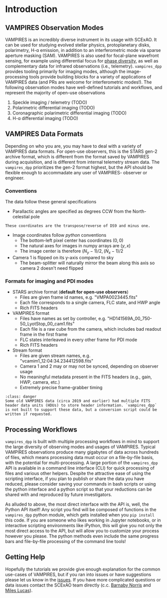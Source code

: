 # Introduction

## VAMPIRES Observation Modes

VAMPIRES is an incredibly diverse instrument in its usage with SCExAO. It can be used for studying evolved stellar physics, protoplanetary disks, polarimetry, H-ɑ emission, in addition to an interferometric mode via sparse aperture masking (SAM). VAMPIRES is also used for focal-plane wavefront sensing, for example using differential focus for [phase diversity](), as well as complementary data for infrared observations (i.e., telemetry). `vampires_dpp` provides tooling primarily for imaging modes, although the image-processing tools provide building blocks for a variety of applications of VAMPIRES data (and PRs are welcome for interferometric modes!). The following observation modes have well-defined tutorials and workflows, and represent the majority of open-use observations

1. Speckle imaging / telemetry (TODO)
2. Polarimetric differential imaging (TODO)
3. Coronagraphic polarimetric differential imaging (TODO)
4. H-ɑ differential imaging (TODO)

## VAMPIRES Data Formats

Depending on who you are, you may have to deal with a variety of VAMPIRES data formats. For open-use observers, this is the STARS gen-2 archive format, which is different from the format saved by VAMPIRES during acquisition, and is different from internal telemetry stream data. The `vampires_dpp` prioritizes the gen-2 format highest, but the API should be flexible enough to accommadate any user of VAMPIRES- observer or engineer.

### Conventions

The data follow these general specifications

- Parallactic angles are specified as degrees CCW from the North-celestial pole
```{margin} SAOImage DS9
These coordinates are the transpose/reverse of DS9 and minus one.
```
- Image coordinates follow *python* conventions
    - The bottom-left pixel center has coordinates $(0, 0)$
    - The natural axes for images in numpy arrays are $(y, x)$
    - The image center is therefore $(N_y - 1)/2, (N_x - 1)/2$
- Camera 1 is flipped on its y-axis compared to sky
    - The beam-splitter will naturally mirror the beam along this axis so camera 2 doesn't need flipped
    

### Formats for imaging and PDI modes

- STARS archive format (**default for open-use observers**)
    - Files are given frame id names, e.g. "VMPA0023445.fits"
    - Each file corresponds to a single camera, FLC state, and HWP angle
    - Rich FITS headers
- VAMPIRES format
    - Files have names as set by controller, e.g. "HD141569A_00_750-50_LyotStop_00_cam1.fits"
    - Each file is a raw cube from the camera, which includes bad readout frame in the first frame
    - FLC states interleaved in every other frame for PDI mode
    - Rich FITS headers
- Stream format
    - Files are given stream names, e.g. "vcamim1_12:04:34.234412598.fits"
    - Camera 1 and 2 may or may not be synced, depending on observer usage
    - No meaningful metadata present in the FITS headers (e.g., gain, HWP, camera, etc.)
    - Extremely precise frame-grabber timing

```{admonition} Multiple HDU FITS files
:class: danger 
Some old VAMPIRES data (circa 2019 and earlier) had multiple FITS header data units (HDUs) to store header information. `vampires_dpp` is not built to support these data, but a conversion script could be written if requested.
```



## Processing Workflows

`vampires_dpp` is built with multiple processing workflows in mind to support the large diversity of observing modes and usages of VAMPIRES. Typical VAMPIRES observations produce many gigabytes of data across hundreds of files, which means processing data must occur on a file-by-file basis, with the potential for multi-processing. A large portion of the `vampires_dpp` API is available in a command line interface (CLI) for quick processing of files and various other helpers. Despite the attractive ease of using the scripting interface, if you plan to publish or share the data you have reduced, please consider saving your commands in bash scripts or using the python interface and a python script so that your reductions can be shared with and reproduced by future investigators.

As alluded to above, the most direct interface with the API is, well, the Python API itself! Any script you find will be composed of functions in the `vampires_dpp` python module, which gets installed when you `pip install` this code. If you are someone who likes working in Jupyter notebooks, or in interactive scripting environments like iPython, this will give you not only the most direct access to the API, but will allow you to customize your process however you please. The python methods even include the same progress bars and file-by-file processing of the command line tools!


## Getting Help

Hopefully the tutorials we provide give enough explanation for the common use-cases of VAMPIRES, but if you ran into issues or have suggestions please let us know in the [issues](https://github.com/scexao-org/vampires_dpp/issue/new). If you have more complicated questions or data issues contact the SCExAO team directly (c.c. [Barnaby Norris](mailto:barnaby.norris@sydney.edu.au) and [Miles Lucas](mailto:mdlucas@hawaii.edu)).